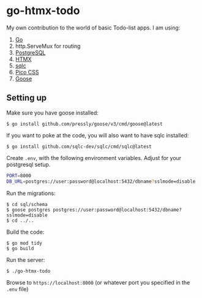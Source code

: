 # go-htmx-todo

My own contribution to the world of basic Todo-list apps. I am using:
1. [Go](https://go.dev)
1. http.ServeMux for routing
1. [PostgreSQL](https://www.postgresql.org/)
1. [HTMX](https://htmx.org/)
1. [sqlc](https://sqlc.dev/)
1. [Pico CSS](https://picocss.com/)
1. [Goose](https://pressly.github.io/goose/)

## Setting up

Make sure you have goose installed:

``` console
$ go install github.com/pressly/goose/v3/cmd/goose@latest
```

If you want to poke at the code, you will also want to have sqlc installed:

``` console
$ go install github.com/sqlc-dev/sqlc/cmd/sqlc@latest
```

Create `.env`, with the following environment variables. Adjust for your postgresql setup.

``` bash
PORT=8000
DB_URL=postgres://user:password@localhost:5432/dbname?sslmode=disable
```
Run the migrations:

``` console
$ cd sql/schema
$ goose postgres postgres://user:password@localhost:5432/dbname?sslmode=disable
$ cd ../..
```

Build the code:

``` console
$ go mod tidy
$ go build
```

Run the server:

``` console
$ ./go-htmx-todo
```

Browse to `https://localhost:8000` (or whatever port you specified in the `.env` file)

